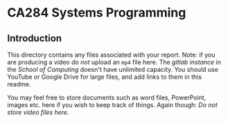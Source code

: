 # CA284 Systems Programming

## Introduction

This directory contains any files associated with your report.  Note: if you are producing a video _do not_ upload an `mp4` file here.  The _gitlab instance_ in the _School of Computing_ doesn't have unlimited capacity.  You should use YouTube or Google Drive for large files, and add links to them in this readme.

You may feel free to store documents such as word files, PowerPoint, images etc. here if you wish to keep track of things.  Again though: _Do not store video files here_.
